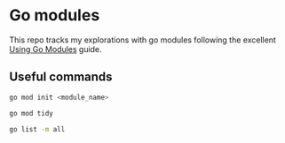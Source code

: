 # Go modules
This repo tracks my explorations with go modules following the excellent [Using Go Modules](https://go.dev/blog/using-go-modules) guide.

## Useful commands
```sh
go mod init <module_name>

go mod tidy

go list -m all
```